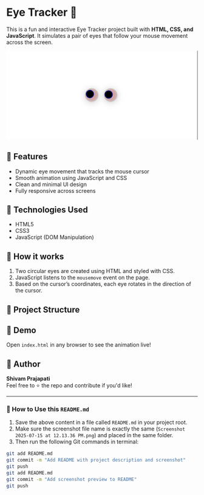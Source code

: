 # Eye Tracker 👀

This is a fun and interactive Eye Tracker project built with **HTML, CSS, and JavaScript**. It simulates a pair of eyes that follow your mouse movement across the screen.

![Eye Tracker Screenshot](screenshot.png)


## 🔧 Features

- Dynamic eye movement that tracks the mouse cursor
- Smooth animation using JavaScript and CSS
- Clean and minimal UI design
- Fully responsive across screens

## 🚀 Technologies Used

- HTML5
- CSS3
- JavaScript (DOM Manipulation)

## 🧠 How it works

1. Two circular eyes are created using HTML and styled with CSS.
2. JavaScript listens to the `mousemove` event on the page.
3. Based on the cursor’s coordinates, each eye rotates in the direction of the cursor.

## 📁 Project Structure

## 📸 Demo

Open `index.html` in any browser to see the animation live!

## 🌟 Author

**Shivam Prajapati**  
Feel free to ⭐️ the repo and contribute if you'd like!

---

### 📝 How to Use this `README.md`

1. Save the above content in a file called `README.md` in your project root.
2. Make sure the screenshot file name is exactly the same (`Screenshot 2025-07-15 at 12.13.36 PM.png`) and placed in the same folder.
3. Then run the following Git commands in terminal:

```bash
git add README.md
git commit -m "Add README with project description and screenshot"
git push
git add README.md
git commit -m "Add screenshot preview to README"
git push


